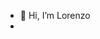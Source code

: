 - 👋 Hi, I’m Lorenzo
-

<!---
Lory147/Lory147 is a ✨ special ✨ repository because its `README.md` (this file) appears on your GitHub profile.
You can click the Preview link to take a look at your changes.
--->
